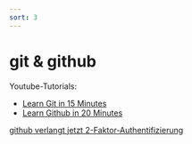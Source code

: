 ```yaml
---
sort: 3
---
```


# git & github
Youtube-Tutorials:
* [Learn Git in 15 Minutes](https://www.youtube.com/watch?v=USjZcfj8yxE)
* [Learn Github in 20 Minutes](https://www.youtube.com/watch?v=nhNq2kIvi9s)

[github verlangt jetzt 2-Faktor-Authentifizierung](https://stackoverflow.com/questions/68775869/support-for-password-authentication-was-removed-please-use-a-personal-access-to)

